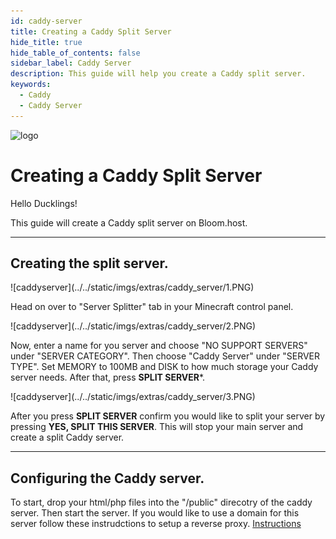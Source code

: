 ```yaml
---
id: caddy-server
title: Creating a Caddy Split Server
hide_title: true
hide_table_of_contents: false
sidebar_label: Caddy Server
description: This guide will help you create a Caddy split server.
keywords:
  - Caddy
  - Caddy Server
---
```


<div class="text--center">
<img src="https://bloom.host/logo-white.svg" alt="logo" height="50%" width="50%"/>
<h1>Creating a Caddy Split Server</h1>
</div>

Hello Ducklings!

This guide will create a Caddy split server on Bloom.host.

---

## Creating the split server.

<div class="text--center">
![caddyserver](../../static/imgs/extras/caddy_server/1.PNG)</div>

Head on over to "Server Splitter" tab in your Minecraft control panel.

<div class="text--center">
![caddyserver](../../static/imgs/extras/caddy_server/2.PNG)</div>

Now, enter a name for you server and choose "NO SUPPORT SERVERS" under "SERVER CATEGORY". Then choose "Caddy Server" under "SERVER TYPE". Set MEMORY to 100MB and DISK to how much storage your Caddy server needs. After that, press **SPLIT SERVER***.

<div class="text--center">
![caddyserver](../../static/imgs/extras/caddy_server/3.PNG)</div>

After you press **SPLIT SERVER** confirm you would like to split your server by pressing **YES, SPLIT THIS SERVER**. This will stop your main server and create a split Caddy server.

---

## Configuring the Caddy server.

To start, drop your html/php files into the "/public" direcotry of the caddy server. Then start the server.
If you would like to use a domain for this server follow these instrudctions to setup a reverse proxy. [Instructions](https://docs.bloom.host/ports-and-proxies/)
